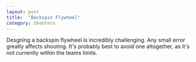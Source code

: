 ```yaml
---
layout: post
title:  "Backspin Flywheel"
category: Shooters
---
```


Desgning a backspin flywheel is incredibly challenging. Any small error greatly affects shooting. It's probably best to avoid one altogether, as it's not currently within the teams limits.

